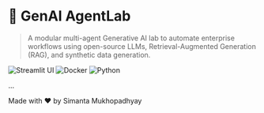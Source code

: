 # 🧠 GenAI AgentLab

> A modular multi-agent Generative AI lab to automate enterprise workflows using open-source LLMs, Retrieval-Augmented Generation (RAG), and synthetic data generation.

![Streamlit UI](https://img.shields.io/badge/Streamlit-UX-red)
![Docker](https://img.shields.io/badge/Containerized-ready-blue)
![Python](https://img.shields.io/badge/Made%20with-Python%203.10-green)

...

Made with ❤️ by Simanta Mukhopadhyay

